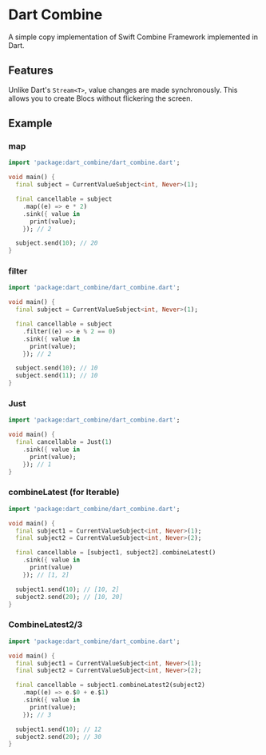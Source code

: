 # Dart Combine

A simple copy implementation of Swift Combine Framework implemented in Dart.

## Features

Unlike Dart's `Stream<T>`, value changes are made synchronously. This allows you to create Blocs without flickering the screen.

## Example

### map

```dart
import 'package:dart_combine/dart_combine.dart';

void main() {
  final subject = CurrentValueSubject<int, Never>(1);

  final cancellable = subject
    .map((e) => e * 2)
    .sink({ value in
      print(value);
    }); // 2

  subject.send(10); // 20
}
```

### filter

```dart
import 'package:dart_combine/dart_combine.dart';

void main() {
  final subject = CurrentValueSubject<int, Never>(1);

  final cancellable = subject
    .filter((e) => e % 2 == 0)
    .sink({ value in
      print(value);
    }); // 2

  subject.send(10); // 10
  subject.send(11); // 10
}
```

### Just

```dart
import 'package:dart_combine/dart_combine.dart';

void main() {
  final cancellable = Just(1)
    .sink({ value in
      print(value);
    }); // 1
}
```

### combineLatest (for Iterable)

```dart 
import 'package:dart_combine/dart_combine.dart';

void main() {
  final subject1 = CurrentValueSubject<int, Never>(1);
  final subject2 = CurrentValueSubject<int, Never>(2);

  final cancellable = [subject1, subject2].combineLatest()
    .sink({ value in
      print(value)
    }); // [1, 2]

  subject1.send(10); // [10, 2]
  subject2.send(20); // [10, 20]
}
```

### CombineLatest2/3

```dart
import 'package:dart_combine/dart_combine.dart';

void main() {
  final subject1 = CurrentValueSubject<int, Never>(1);
  final subject2 = CurrentValueSubject<int, Never>(2);

  final cancellable = subject1.combineLatest2(subject2)
    .map((e) => e.$0 + e.$1)
    .sink({ value in
      print(value);
    }); // 3

  subject1.send(10); // 12
  subject2.send(20); // 30
}
```